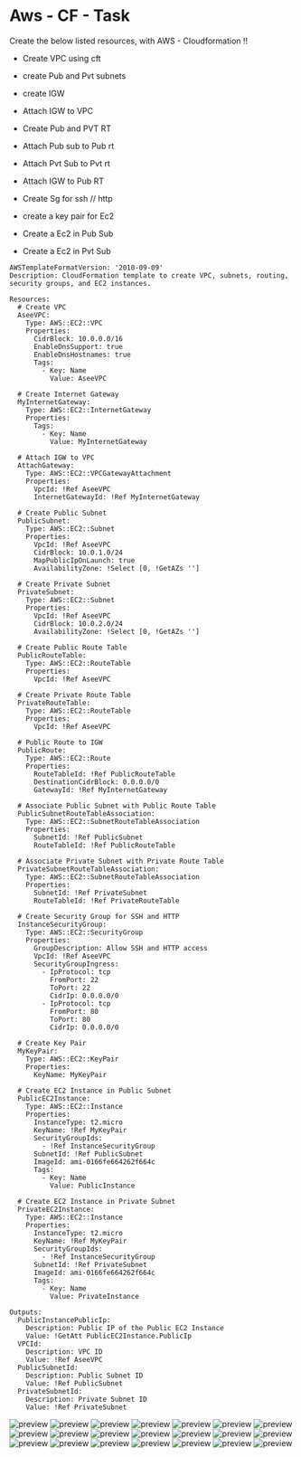 # Aws - CF - Task


Create the below listed resources, with AWS - Cloudformation !!

- Create VPC using cft
- create Pub and Pvt subnets
- create IGW
- Attach IGW to VPC
- Create Pub and PVT RT
- Attach Pub sub to Pub rt
- Attach Pvt Sub to Pvt rt
- Attach IGW to Pub RT

- Create Sg for ssh // http
- create a key pair for Ec2
- Create a Ec2 in Pub Sub
- Create a Ec2 in Pvt Sub 

```
AWSTemplateFormatVersion: '2010-09-09'
Description: CloudFormation template to create VPC, subnets, routing, security groups, and EC2 instances.

Resources:
  # Create VPC
  AseeVPC:
    Type: AWS::EC2::VPC
    Properties:
      CidrBlock: 10.0.0.0/16
      EnableDnsSupport: true
      EnableDnsHostnames: true
      Tags:
        - Key: Name
          Value: AseeVPC

  # Create Internet Gateway
  MyInternetGateway:
    Type: AWS::EC2::InternetGateway
    Properties:
      Tags:
        - Key: Name
          Value: MyInternetGateway

  # Attach IGW to VPC
  AttachGateway:
    Type: AWS::EC2::VPCGatewayAttachment
    Properties:
      VpcId: !Ref AseeVPC
      InternetGatewayId: !Ref MyInternetGateway

  # Create Public Subnet
  PublicSubnet:
    Type: AWS::EC2::Subnet
    Properties:
      VpcId: !Ref AseeVPC
      CidrBlock: 10.0.1.0/24
      MapPublicIpOnLaunch: true
      AvailabilityZone: !Select [0, !GetAZs '']

  # Create Private Subnet
  PrivateSubnet:
    Type: AWS::EC2::Subnet
    Properties:
      VpcId: !Ref AseeVPC
      CidrBlock: 10.0.2.0/24
      AvailabilityZone: !Select [0, !GetAZs '']

  # Create Public Route Table
  PublicRouteTable:
    Type: AWS::EC2::RouteTable
    Properties:
      VpcId: !Ref AseeVPC

  # Create Private Route Table
  PrivateRouteTable:
    Type: AWS::EC2::RouteTable
    Properties:
      VpcId: !Ref AseeVPC

  # Public Route to IGW
  PublicRoute:
    Type: AWS::EC2::Route
    Properties:
      RouteTableId: !Ref PublicRouteTable
      DestinationCidrBlock: 0.0.0.0/0
      GatewayId: !Ref MyInternetGateway

  # Associate Public Subnet with Public Route Table
  PublicSubnetRouteTableAssociation:
    Type: AWS::EC2::SubnetRouteTableAssociation
    Properties:
      SubnetId: !Ref PublicSubnet
      RouteTableId: !Ref PublicRouteTable

  # Associate Private Subnet with Private Route Table
  PrivateSubnetRouteTableAssociation:
    Type: AWS::EC2::SubnetRouteTableAssociation
    Properties:
      SubnetId: !Ref PrivateSubnet
      RouteTableId: !Ref PrivateRouteTable

  # Create Security Group for SSH and HTTP
  InstanceSecurityGroup:
    Type: AWS::EC2::SecurityGroup
    Properties:
      GroupDescription: Allow SSH and HTTP access
      VpcId: !Ref AseeVPC
      SecurityGroupIngress:
        - IpProtocol: tcp
          FromPort: 22
          ToPort: 22
          CidrIp: 0.0.0.0/0
        - IpProtocol: tcp
          FromPort: 80
          ToPort: 80
          CidrIp: 0.0.0.0/0

  # Create Key Pair
  MyKeyPair:
    Type: AWS::EC2::KeyPair
    Properties:
      KeyName: MyKeyPair

  # Create EC2 Instance in Public Subnet
  PublicEC2Instance:
    Type: AWS::EC2::Instance
    Properties:
      InstanceType: t2.micro
      KeyName: !Ref MyKeyPair
      SecurityGroupIds:
        - !Ref InstanceSecurityGroup
      SubnetId: !Ref PublicSubnet
      ImageId: ami-0166fe664262f664c 
      Tags:
        - Key: Name
          Value: PublicInstance

  # Create EC2 Instance in Private Subnet
  PrivateEC2Instance:
    Type: AWS::EC2::Instance
    Properties:
      InstanceType: t2.micro
      KeyName: !Ref MyKeyPair
      SecurityGroupIds:
        - !Ref InstanceSecurityGroup
      SubnetId: !Ref PrivateSubnet
      ImageId: ami-0166fe664262f664c
      Tags:
        - Key: Name
          Value: PrivateInstance

Outputs:
  PublicInstancePublicIp:
    Description: Public IP of the Public EC2 Instance
    Value: !GetAtt PublicEC2Instance.PublicIp
  VPCId:
    Description: VPC ID
    Value: !Ref AseeVPC
  PublicSubnetId:
    Description: Public Subnet ID
    Value: !Ref PublicSubnet
  PrivateSubnetId:
    Description: Private Subnet ID
    Value: !Ref PrivateSubnet

```

![preview](images_folder/cft/image1.png)
![preview](images_folder/cft/image2.png)
![preview](images_folder/cft/image3.png)
![preview](images_folder/cft/image4.png)
![preview](images_folder/cft/image5.png)
![preview](images_folder/cft/image6.png)
![preview](images_folder/cft/image7.png)
![preview](images_folder/cft/image8.png)
![preview](images_folder/cft/image9.png)
![preview](images_folder/cft/image10.png)
![preview](images_folder/cft/image11.png)
![preview](images_folder/cft/image12.png)
![preview](images_folder/cft/image13.png)
![preview](images_folder/cft/image14.png)
![preview](images_folder/cft/image15.png)
![preview](images_folder/cft/image16.png)
![preview](images_folder/cft/image17.png)
![preview](images_folder/cft/image18.png)
![preview](images_folder/cft/image19.png)
![preview](images_folder/cft/image20.png)
![preview](images_folder/cft/image21.png)

